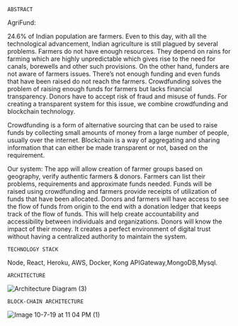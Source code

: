 	ABSTRACT


AgriFund:

24.6% of Indian population are farmers. Even to this day, with all the technological advancement, Indian agriculture is still plagued by several problems. Farmers do not have enough resources. They depend on rains for farming which are highly unpredictable which gives rise to the need for canals, borewells and other such provisions. On the other hand, funders are not aware of farmers issues. There’s not enough funding and even funds that have been raised do not reach the farmers. Crowdfunding solves the problem of raising enough funds for farmers but lacks financial transparency. Donors have to accept risk of fraud and misuse of funds. For creating a transparent system for this issue, we combine crowdfunding and blockchain technology.

Crowdfunding is a form of alternative sourcing that can be used to raise funds by collecting small amounts of money from a large number of people, usually over the internet. Blockchain is a way of aggregating and sharing information that can either be made transparent or not, based on the requirement.

Our system: 
The app will allow creation of farmer groups based on geography, verify authentic farmers & donors. Farmers can list their problems, requirements and approximate funds needed. Funds will be raised using crowdfunding and farmers provide receipts of utilization of funds that have been allocated.  Donors and farmers will have access to see the flow of funds from origin to the end with a donation ledger that keeps track of the flow of funds. This will help create accountability and accessibility between individuals and organizations. Donors will know the impact of their money. It creates a perfect environment of digital trust without having a centralized authority to maintain the system.

	TECHNOLOGY STACK
Node, React, Heroku, AWS, Docker, Kong APIGateway,MongoDB,Mysql.

	ARCHITECTURE

![Architecture Diagram (3)](https://user-images.githubusercontent.com/54782841/66379020-855fd980-e969-11e9-8875-6850d4dceb08.jpg)

	BLOCK-CHAIN ARCHITECTURE
	
	
![Image 10-7-19 at 11 04 PM (1)](https://user-images.githubusercontent.com/54782841/66379217-e12a6280-e969-11e9-8eed-e37c7c458933.jpg)
